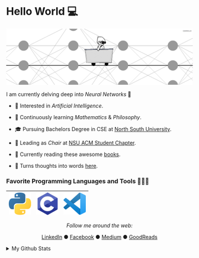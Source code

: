# Hello World 💻

![](https://raw.githubusercontent.com/sabbirmollah/sabbirmollah/master/img/deep-into-neural-network.gif)

I am currently delving deep into *Neural Networks* 🚂   

* 🤔   Interested in *Artificial Intelligence*.

* 🌱   Continuously learning  *Mathematics* & *Philosophy*.

* 🎓   Pursuing Bachelors Degree in CSE at [North South University](http://www.northsouth.edu/).

* 💼 Leading as *Chair* at [NSU ACM Student Chapter](https://medium.com/@sabbirmollah).

* 📖   Currently reading these awesome [books](https://www.goodreads.com/review/list/82590914?shelf=currently-reading).

* 📝 Turns thoughts into words [here](https://medium.com/@sabbirmollah).


### Favorite Programming Languages and Tools 🔭🚀🔥
<img src="https://raw.githubusercontent.com/sabbirmollah/sabbirmollah/master/img/python.png" width=60> | <img src="https://raw.githubusercontent.com/sabbirmollah/sabbirmollah/master/img/c-logo.png" width=60> |<img src="https://raw.githubusercontent.com/sabbirmollah/sabbirmollah/master/img/vscode.png" width=60> |
|:---:|:---:|:---:|

<div align="center">


<i>Follow me around the web:</i><br>

  <a target="_blank" href="https://www.linkedin.com/in/sabbir-mollah/">LinkedIn</a> ●
  <a target="_blank" href="https://www.facebook.com/sabbir.sabby/">Facebook</a> ●
  <a target="_blank" href="https://medium.com/@sabbirmollah/">Medium</a> ●
  <a target="_blank" href="https://www.goodreads.com/user/show/82590914-sabbir">GoodReads</a>


</div>


<details>
  <summary>My Github Stats</summary>
  <br>

<p align="center">
<img align="center" src="https://github-readme-stats.vercel.app/api?username=sabbirmollah&&show_icons=true&title_color=c095e3&icon_color=95dfe3&text_color=ffffff&bg_color=231f20" alt="Sabbir's Github Stats" alt="Sabbir's Github Status" />
</p>


</details>